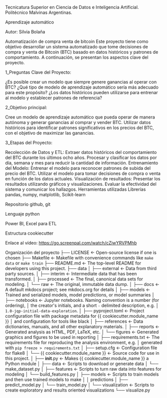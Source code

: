 Tecnicatura Superior en Ciencia de Datos e Inteligencia Artificial.
Politécnico Malvinas Argentinas.

Aprendizaje automático

Autor: Silvia Bolaña

Automatización de compra venta de bitcoin
Este proyecto tiene como objetivo desarrollar un sistema automatizado que tome decisiones de compra y venta de Bitcoin (BTC) basado en datos históricos y patrones de comportamiento. A continuación, se presentan los aspectos clave del proyecto.

1_Preguntas Clave del Proyecto:

¿Es posible crear un modelo que siempre genere ganancias al operar con BTC? ¿Qué tipo de modelo de aprendizaje automático sería más adecuado para este propósito? ¿Los datos históricos pueden utilizarse para entrenar al modelo y establecer patrones de referencia?

2_Objetivo principal:

Cree un modelo de aprendizaje automático que pueda operar de manera autónoma y generar ganancias al comprar y vender BTC. Utilizar datos históricos para identificar patrones significativos en los precios del BTC, con el objetivo de maximizar las ganancias.

3_Etapas del Proyecto:

Recolección de Datos y ETL: Extraer datos históricos del comportamiento del BTC durante los últimos ocho años. Procesar y clasificar los datos por día, semana y mes para reducir la cantidad de información.
Entrenamiento del Modelo: Entrenar el modelo para reconocer patrones de subida del precio del BTC. Utilizar el modelo para tomar decisiones de compra o venta en función de los datos actuales.
Visualización de resultados: Presentar los resultados utilizando gráficos y visualizaciones. Evaluar la efectividad del sistema y comunicar los hallazgos.
Herramientas utilizadas
Librerías pandas, numpy, matplotlib, Scikit-learn

Repositorio github, git

Lenguaje python

Power BI, Excel para ETL

Estructura cookiecutter

Enlace al vídeo: https://go.screenpal.com/watch/cZiwYRVPMhb

Organización del proyecto
├── LICENSE            <- Open-source license if one is chosen
├── Makefile           <- Makefile with convenience commands like `make data` or `make train`
├── README.md          <- The top-level README for developers using this project.
├── data
│   ├── external       <- Data from third party sources.
│   ├── interim        <- Intermediate data that has been transformed.
│   ├── processed      <- The final, canonical data sets for modeling.
│   └── raw            <- The original, immutable data dump.
│
├── docs               <- A default mkdocs project; see mkdocs.org for details
│
├── models             <- Trained and serialized models, model predictions, or model summaries
│
├── notebooks          <- Jupyter notebooks. Naming convention is a number (for ordering),
│                         the creator's initials, and a short `-` delimited description, e.g.
│                         `1.0-jqp-initial-data-exploration`.
│
├── pyproject.toml     <- Project configuration file with package metadata for {{ cookiecutter.module_name }}
│                         and configuration for tools like black
│
├── references         <- Data dictionaries, manuals, and all other explanatory materials.
│
├── reports            <- Generated analysis as HTML, PDF, LaTeX, etc.
│   └── figures        <- Generated graphics and figures to be used in reporting
│
├── requirements.txt   <- The requirements file for reproducing the analysis environment, e.g.
│                         generated with `pip freeze > requirements.txt`
│
├── setup.cfg          <- Configuration file for flake8
│
└── {{ cookiecutter.module_name }}                <- Source code for use in this project.
    │
    ├── __init__.py    <- Makes {{ cookiecutter.module_name }} a Python module
    │
    ├── data           <- Scripts to download or generate data
    │   └── make_dataset.py
    │
    ├── features       <- Scripts to turn raw data into features for modeling
    │   └── build_features.py
    │
    ├── models         <- Scripts to train models and then use trained models to make
    │   │                 predictions
    │   ├── predict_model.py
    │   └── train_model.py
    │
    └── visualization  <- Scripts to create exploratory and results oriented visualizations
        └── visualize.py
